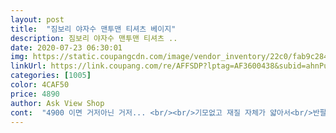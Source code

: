 ```yaml
---
layout: post 
title:  "짐보리 야자수 맨투맨 티셔츠 베이지" 
description: 짐보리 야자수 맨투맨 티셔츠 ..
date: 2020-07-23 06:30:01 
img: https://static.coupangcdn.com/image/vendor_inventory/22c0/fab9c284e48230940b72b74245aa32741b02008d82123ce63db5b61ee373.jpg 
linkUrl: https://link.coupang.com/re/AFFSDP?lptag=AF3600438&subid=ahnPublicAsk&pageKey=1292326141&itemId=2303586204&vendorItemId=70436667399&traceid=V0-113-fa74a12b5882f354 
categories: [1005] 
color: 4CAF50 
price: 4890 
author: Ask View Shop 
cont:  "4900 이면 거저아닌 거저... <br/><br/>기모없고 재질 자체가 얇아서<br/>반팔 위에 입힐 생각으로 들고 다닙니다.<br/><br/>보통 120 사이즈를 입는데 S 사이즈를 사니 약간 크지만 잘 맞아요<br/>실용적이예요.<br/><br/>저는 에어컨 빵빵한 실내 가게되면<br/>저렴하고 질도 괜찮아요<br/>조금 낙낙한듯 예쁘게 맞습니다.<br/><br/>짐보리 제품이고 디자인 예쁘고<br/>초여름 늦가을에 좋고요,<br/>키 126<br/> -7, 몸무게 27 킬로 8세 남아에게<br/>흰옷은 떼탈까봐 꺼리는데 이건 저렴해서 막입히려구요ㅋ<br/>" 
---
```

